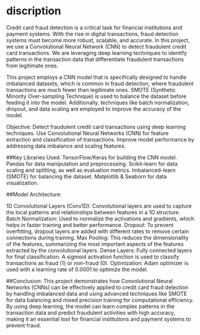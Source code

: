 # discription
Credit card fraud detection is a critical task for financial institutions and payment systems. With the rise in digital transactions, fraud detection systems must become more robust, scalable, and accurate. In this project, we use a Convolutional Neural Network (CNN) to detect fraudulent credit card transactions. We are leveraging deep learning techniques to identify patterns in the transaction data that differentiate fraudulent transactions from legitimate ones.

This project employs a CNN model that is specifically designed to handle imbalanced datasets, which is common in fraud detection, where fraudulent transactions are much fewer than legitimate ones. SMOTE (Synthetic Minority Over-sampling Technique) is used to balance the dataset before feeding it into the model. Additionally, techniques like batch normalization, dropout, and data scaling are employed to improve the accuracy of the model.

Objective:
Detect fraudulent credit card transactions using deep learning techniques.
Use Convolutional Neural Networks (CNN) for feature extraction and classification of transactions.
Improve model performance by addressing data imbalance and scaling features.



##Key Libraries Used:
TensorFlow/Keras for building the CNN model.
Pandas for data manipulation and preprocessing.
Scikit-learn for data scaling and splitting, as well as evaluation metrics.
Imbalanced-learn (SMOTE) for balancing the dataset.
Matplotlib & Seaborn for data visualization.



##Model Architecture:

1D Convolutional Layers (Conv1D): Convolutional layers are used to capture the local patterns and relationships between features in a 1D structure.
Batch Normalization: Used to normalize the activations and gradients, which helps in faster training and better performance.
Dropout: To prevent overfitting, dropout layers are added with different rates to remove certain connections during training.
Max Pooling: This reduces the dimensionality of the features, summarizing the most important aspects of the features extracted by the convolutional layers.
Dense Layers: Fully connected layers for final classification. A sigmoid activation function is used to classify transactions as fraud (1) or non-fraud (0).
Optimization: Adam optimizer is used with a learning rate of 0.0001 to optimize the model.

##Conclusion:
This project demonstrates how Convolutional Neural Networks (CNNs) can be effectively applied to credit card fraud detection by handling imbalanced data and using advanced techniques like SMOTE for data balancing and mixed precision training for computational efficiency. By using deep learning, the model can learn complex patterns in the transaction data and predict fraudulent activities with high accuracy, making it an essential tool for financial institutions and payment systems to prevent fraud.

